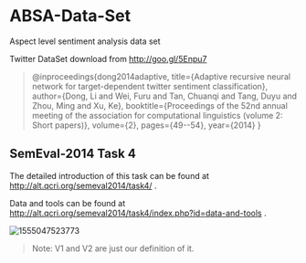 # ABSA-Data-Set
Aspect level sentiment analysis data set

Twitter DataSet download from http://goo.gl/5Enpu7

>@inproceedings{dong2014adaptive,
  title={Adaptive recursive neural network for target-dependent twitter sentiment classification},
  author={Dong, Li and Wei, Furu and Tan, Chuanqi and Tang, Duyu and Zhou, Ming and Xu, Ke},
  booktitle={Proceedings of the 52nd annual meeting of the association for computational linguistics (volume 2: Short papers)},
  volume={2},
  pages={49--54},
  year={2014}
}

## SemEval-2014 Task 4

The detailed introduction of this task can be found at http://alt.qcri.org/semeval2014/task4/ . 

Data and tools can be found at http://alt.qcri.org/semeval2014/task4/index.php?id=data-and-tools .

![1555047523773](C:\Users\gzj\AppData\Roaming\Typora\typora-user-images\1555047523773.png)

> Note: V1 and V2 are just our definition of it.
